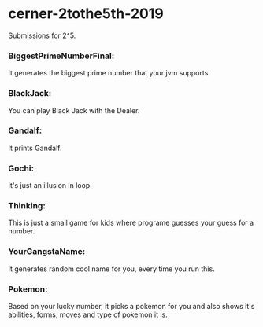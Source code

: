 # cerner-2tothe5th-2019
Submissions for 2^5.

### BiggestPrimeNumberFinal: 
It generates the biggest prime number that your jvm supports.

### BlackJack: 
You can play Black Jack with the Dealer.

### Gandalf: 
It prints Gandalf.

### Gochi: 
It's just an illusion in loop.

### Thinking: 
This is just a small game for kids where programe guesses your guess for a number.

### YourGangstaName: 
It generates random cool name for you, every time you run this.

### Pokemon: 
Based on your lucky number, it picks a pokemon for you and also shows it's abilities, forms, moves and type of pokemon it is.
